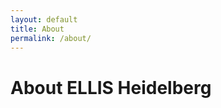 ```yaml
---
layout: default
title: About
permalink: /about/
---
```


**About** ELLIS Heidelberg 
==========================